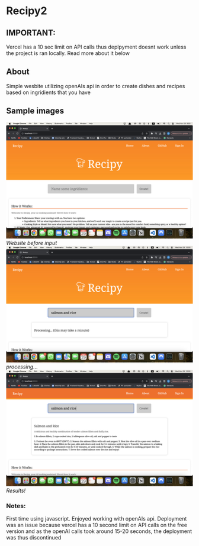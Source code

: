 # Recipy2
## IMPORTANT:
<p>Vercel has a 10 sec limit on API calls thus deplpyment doesnt work unless the project is ran locally. Read more about it below</p>

## About

<p>Simple wesbite utilizing openAIs api in order to create dishes and recipes based on ingridients that you have</p>

## Sample images
![First Look](readMeImages/Screenshot%202023-11-29%20at%2009.59.53.png)
*Website before input*
![Processing](readMeImages/Screenshot%202023-11-29%20at%2010.00.01.png)
*processing...*
![Results](readMeImages/Screenshot%202023-11-29%20at%2010.00.28.png)
*Results!*

### Notes:
<p>First time using javascript. Enjoyed working with openAIs api. Deployment was an issue because vercel has a 10 second limit on API calls on the free version and as the openAI calls took around 15-20 seconds, the deployment was thus discontinued </p>
